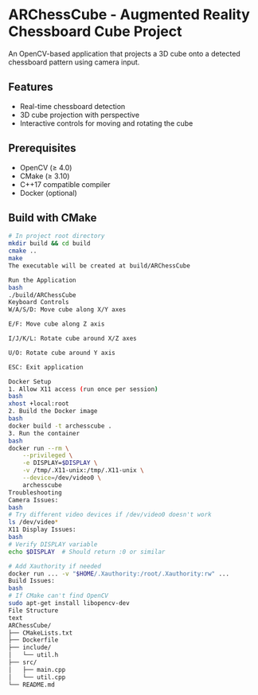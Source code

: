 # ARChessCube - Augmented Reality Chessboard Cube Project

An OpenCV-based application that projects a 3D cube onto a detected chessboard pattern using camera input.

## Features
- Real-time chessboard detection
- 3D cube projection with perspective
- Interactive controls for moving and rotating the cube

## Prerequisites
- OpenCV (≥ 4.0)
- CMake (≥ 3.10)
- C++17 compatible compiler
- Docker (optional)

## Build with CMake

```bash
# In project root directory
mkdir build && cd build
cmake ..
make
The executable will be created at build/ARChessCube

Run the Application
bash
./build/ARChessCube
Keyboard Controls
W/A/S/D: Move cube along X/Y axes

E/F: Move cube along Z axis

I/J/K/L: Rotate cube around X/Z axes

U/O: Rotate cube around Y axis

ESC: Exit application

Docker Setup
1. Allow X11 access (run once per session)
bash
xhost +local:root
2. Build the Docker image
bash
docker build -t archesscube .
3. Run the container
bash
docker run --rm \
    --privileged \
    -e DISPLAY=$DISPLAY \
    -v /tmp/.X11-unix:/tmp/.X11-unix \
    --device=/dev/video0 \
    archesscube
Troubleshooting
Camera Issues:
bash
# Try different video devices if /dev/video0 doesn't work
ls /dev/video*
X11 Display Issues:
bash
# Verify DISPLAY variable
echo $DISPLAY  # Should return :0 or similar

# Add Xauthority if needed
docker run ... -v "$HOME/.Xauthority:/root/.Xauthority:rw" ...
Build Issues:
bash
# If CMake can't find OpenCV
sudo apt-get install libopencv-dev
File Structure
text
ARChessCube/
├── CMakeLists.txt
├── Dockerfile
├── include/
│   └── util.h
├── src/
│   ├── main.cpp
│   └── util.cpp
└── README.md
